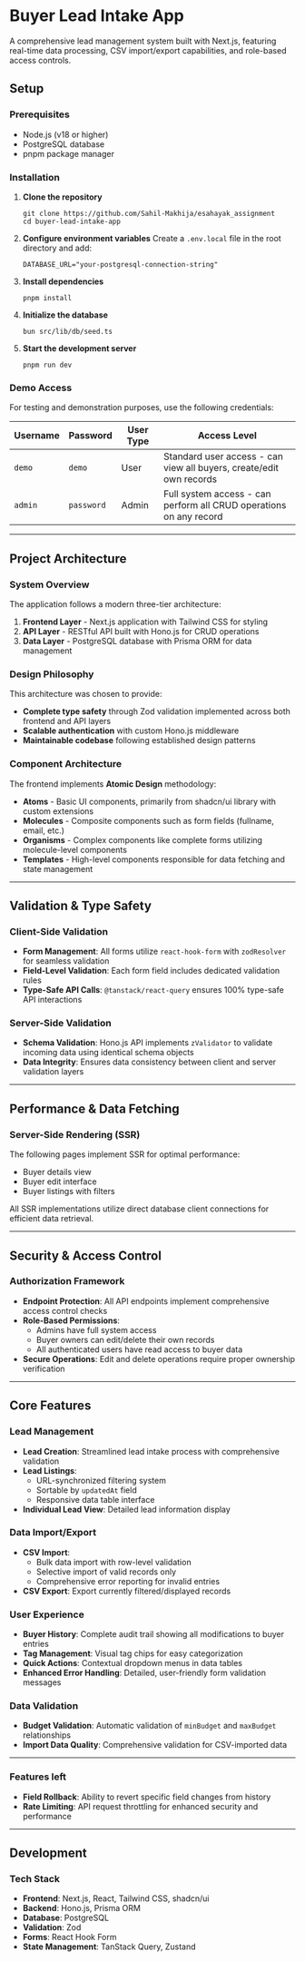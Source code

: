 # Buyer Lead Intake App

A comprehensive lead management system built with Next.js, featuring real-time data processing, CSV import/export capabilities, and role-based access controls.

## Setup

### Prerequisites

- Node.js (v18 or higher)
- PostgreSQL database
- pnpm package manager

### Installation

1. **Clone the repository**

   ```shell
   git clone https://github.com/Sahil-Makhija/esahayak_assignment
   cd buyer-lead-intake-app
   ```

2. **Configure environment variables**
   Create a `.env.local` file in the root directory and add:

   ```shell
   DATABASE_URL="your-postgresql-connection-string"
   ```

3. **Install dependencies**

   ```shell
   pnpm install
   ```

4. **Initialize the database**

   ```shell
   bun src/lib/db/seed.ts
   ```

5. **Start the development server**
   ```shell
   pnpm run dev
   ```

### Demo Access

For testing and demonstration purposes, use the following credentials:

| Username | Password   | User Type | Access Level                                                        |
| -------- | ---------- | --------- | ------------------------------------------------------------------- |
| `demo`   | `demo`     | User      | Standard user access - can view all buyers, create/edit own records |
| `admin`  | `password` | Admin     | Full system access - can perform all CRUD operations on any record  |

---

## Project Architecture

### System Overview

The application follows a modern three-tier architecture:

1. **Frontend Layer** - Next.js application with Tailwind CSS for styling
2. **API Layer** - RESTful API built with Hono.js for CRUD operations
3. **Data Layer** - PostgreSQL database with Prisma ORM for data management

### Design Philosophy

This architecture was chosen to provide:

- **Complete type safety** through Zod validation implemented across both frontend and API layers
- **Scalable authentication** with custom Hono.js middleware
- **Maintainable codebase** following established design patterns

### Component Architecture

The frontend implements **Atomic Design** methodology:

- **Atoms** - Basic UI components, primarily from shadcn/ui library with custom extensions
- **Molecules** - Composite components such as form fields (fullname, email, etc.)
- **Organisms** - Complex components like complete forms utilizing molecule-level components
- **Templates** - High-level components responsible for data fetching and state management

---

## Validation & Type Safety

### Client-Side Validation

- **Form Management**: All forms utilize `react-hook-form` with `zodResolver` for seamless validation
- **Field-Level Validation**: Each form field includes dedicated validation rules
- **Type-Safe API Calls**: `@tanstack/react-query` ensures 100% type-safe API interactions

### Server-Side Validation

- **Schema Validation**: Hono.js API implements `zValidator` to validate incoming data using identical schema objects
- **Data Integrity**: Ensures data consistency between client and server validation layers

---

## Performance & Data Fetching

### Server-Side Rendering (SSR)

The following pages implement SSR for optimal performance:

- Buyer details view
- Buyer edit interface
- Buyer listings with filters

All SSR implementations utilize direct database client connections for efficient data retrieval.

---

## Security & Access Control

### Authorization Framework

- **Endpoint Protection**: All API endpoints implement comprehensive access control checks
- **Role-Based Permissions**:
  - Admins have full system access
  - Buyer owners can edit/delete their own records
  - All authenticated users have read access to buyer data
- **Secure Operations**: Edit and delete operations require proper ownership verification

---

## Core Features

### Lead Management

- **Lead Creation**: Streamlined lead intake process with comprehensive validation
- **Lead Listings**:
  - URL-synchronized filtering system
  - Sortable by `updatedAt` field
  - Responsive data table interface
- **Individual Lead View**: Detailed lead information display

### Data Import/Export

- **CSV Import**:
  - Bulk data import with row-level validation
  - Selective import of valid records only
  - Comprehensive error reporting for invalid entries
- **CSV Export**: Export currently filtered/displayed records

### User Experience

- **Buyer History**: Complete audit trail showing all modifications to buyer entries
- **Tag Management**: Visual tag chips for easy categorization
- **Quick Actions**: Contextual dropdown menus in data tables
- **Enhanced Error Handling**: Detailed, user-friendly form validation messages

### Data Validation

- **Budget Validation**: Automatic validation of `minBudget` and `maxBudget` relationships
- **Import Data Quality**: Comprehensive validation for CSV-imported data

---

### Features left

- **Field Rollback**: Ability to revert specific field changes from history
- **Rate Limiting**: API request throttling for enhanced security and performance

---

## Development

### Tech Stack

- **Frontend**: Next.js, React, Tailwind CSS, shadcn/ui
- **Backend**: Hono.js, Prisma ORM
- **Database**: PostgreSQL
- **Validation**: Zod
- **Forms**: React Hook Form
- **State Management**: TanStack Query, Zustand
